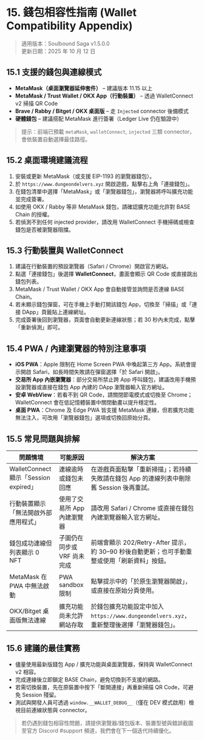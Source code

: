 # 15. 錢包相容性指南 (Wallet Compatibility Appendix)

> 適用版本：Soulbound Saga v1.5.0.0  
> 更新日期：2025 年 10 月 12 日  

## 15.1 支援的錢包與連線模式

- **MetaMask（桌面瀏覽器延伸套件）** – 建議版本 11.15 以上  
- **MetaMask / Trust Wallet / OKX App（行動裝置）** – 透過 WalletConnect v2 掃描 QR Code  
- **Brave / Rabby / Bitget / OKX 桌面版** – 走 `Injected` connector 後備模式  
- **硬體錢包** – 建議搭配 MetaMask 進行簽署（Ledger Live 仍在驗證中）  

> 提示：前端已預載 `metaMask`, `walletConnect`, `injected` 三類 connector，會依裝置自動選擇最佳路徑。

## 15.2 桌面環境建議流程

1. 安裝或更新 MetaMask（或支援 EIP-1193 的瀏覽器錢包）。  
2. 於 `https://www.dungeondelvers.xyz` 開啟遊戲，點擊右上角「連接錢包」。  
3. 在錢包清單中選擇「MetaMask」或「瀏覽器錢包」，瀏覽器將呼叫擴充功能並完成簽署。  
4. 如使用 OKX / Rabby 等非 MetaMask 錢包，請確認擴充功能允許對 BASE Chain 的授權。  
5. 若偵測不到任何 injected provider，請改用 WalletConnect 手機掃碼或檢查錢包是否被瀏覽器阻擋。  

## 15.3 行動裝置與 WalletConnect

1. 建議在行動裝置的預設瀏覽器（Safari / Chrome）開啟官方網站。  
2. 點選「連接錢包」後選擇 **WalletConnect**，畫面會顯示 QR Code 或直接跳出錢包列表。  
3. MetaMask / Trust Wallet / OKX App 會自動接管並詢問是否連線 BASE Chain。  
4. 若未顯示錢包彈窗，可在手機上手動打開該錢包 App，切換至「掃描」或「連接 DApp」頁籤貼上連線網址。  
5. 完成簽署後回到瀏覽器，頁面會自動更新連線狀態；若 30 秒內未完成，點擊「重新偵測」即可。  

## 15.4 PWA / 內建瀏覽器的特別注意事項

- **iOS PWA**：Apple 限制在 Home Screen PWA 中喚起第三方 App。系統會提示開啟 Safari，如長時間失敗請在彈窗選擇「於 Safari 開啟」。  
- **交易所 App 內嵌瀏覽器**：部分交易所禁止跨 App 呼叫錢包，建議改用手機預設瀏覽器或直接在錢包 App 內建的 DApp 瀏覽器輸入官方網址。  
- **安卓 WebView**：若看不到 QR Code，請關閉節電模式或切換至 Chrome；WalletConnect 會在低記憶體裝置中關閉動畫以提升穩定性。  
- **桌面 PWA**：Chrome 及 Edge PWA 皆支援 MetaMask 連線，但若擴充功能無法注入，可改用「瀏覽器錢包」選項或切換回原始分頁。  

## 15.5 常見問題與排解

| 問題情境 | 可能原因 | 解決方案 |
| --- | --- | --- |
| WalletConnect 顯示「Session expired」 | 連線逾時或錢包未回應 | 在遊戲頁面點擊「重新掃描」；若持續失敗請在錢包 App 的連線列表中刪除舊 Session 後再重試。 |
| 行動裝置顯示「無法開啟外部應用程式」 | 使用了交易所 App 內建瀏覽器 | 請改用 Safari / Chrome 或直接在錢包內建瀏覽器輸入官方網址。 |
| 錢包成功連線但列表顯示 0 NFT | 子圖仍在同步或 VRF 尚未完成 | 前端會顯示 202/Retry-After 提示，約 30–90 秒後自動更新；也可手動重整或使用「刷新資料」按鈕。 |
| MetaMask 在 PWA 中無法啟動 | PWA sandbox 限制 | 點擊提示中的「於原生瀏覽器開啟」，或直接在原始分頁使用。 |
| OKX/Bitget 桌面版無法連線 | 擴充功能尚未允許網站存取 | 於錢包擴充功能設定中加入 `https://www.dungeondelvers.xyz`，重新整理後選擇「瀏覽器錢包」。 |

## 15.6 建議的最佳實務

- 儘量使用最新版錢包 App / 擴充功能與桌面瀏覽器，保持與 WalletConnect v2 相容。  
- 完成連線後立即鎖定 BASE Chain，避免切換到不支援的網路。  
- 若需切換裝置，先在原裝置中按下「斷開連接」再重新掃描 QR Code，可避免 Session 殘留。  
- 測試與開發人員可透過 `window.__WALLET_DEBUG__`（僅在 DEV 模式啟用）檢視目前連線狀態與 connector。  

> 若仍遇到錢包相容性問題，請提供瀏覽器/錢包版本、裝置型號與錯誤截圖至官方 Discord #support 頻道，我們會在下一個迭代持續優化。 
